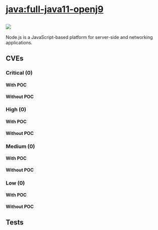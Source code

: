 # [java:full-java11-openj9](https://hub.docker.com/_/java?tab=tags)
![](https://img.shields.io/static/v1?label=tag&message=full-java11-openj9&color=blue)
---
<p>
Node.js is a JavaScript-based platform for server-side and networking applications.
</p>

## CVEs
### Critical (0)
#### With POC

#### Without POC


### High (0)
#### With POC

#### Without POC


### Medium (0)
#### With POC

#### Without POC


### Low (0)
#### With POC

#### Without POC


## Tests
